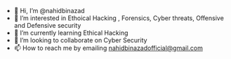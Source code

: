 - 👋 Hi, I’m @nahidbinazad
- 👀 I’m interested in Ethoical Hacking , Forensics, Cyber threats, Offensive and Defensive security
- 🌱 I’m currently learning Ethical Hacking
- 💞️ I’m looking to collaborate on Cyber Security
- 📫 How to reach me by emailing nahidbinazadofficial@gmail.com

<!---
nahidbinazad/nahidbinazad is a ✨ special ✨ repository because its `README.md` (this file) appears on your GitHub profile.
You can click the Preview link to take a look at your changes.
--->
